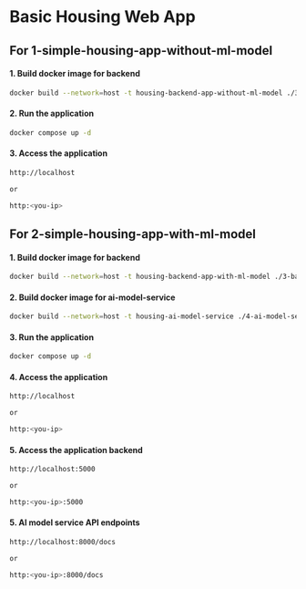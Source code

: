 
# Basic Housing Web App

## For 1-simple-housing-app-without-ml-model
#### 1. Build docker image for backend
```bash
docker build --network=host -t housing-backend-app-without-ml-model ./3-backend/.
```
#### 2. Run the application
```bash
docker compose up -d
```
#### 3. Access the application
```bash
http://localhost

or

http:<you-ip>
```

## For 2-simple-housing-app-with-ml-model
#### 1. Build docker image for backend
```bash
docker build --network=host -t housing-backend-app-with-ml-model ./3-backend/.
```
#### 2. Build docker image for ai-model-service
```bash
docker build --network=host -t housing-ai-model-service ./4-ai-model-service/.
```
#### 3. Run the application
```bash
docker compose up -d
```
#### 4. Access the application
```bash
http://localhost

or

http:<you-ip>
```
#### 5. Access the application backend
```bash
http://localhost:5000 

or 

http:<you-ip>:5000
```
#### 5. AI model service API endpoints
```bash
http://localhost:8000/docs

or

http:<you-ip>:8000/docs
```
